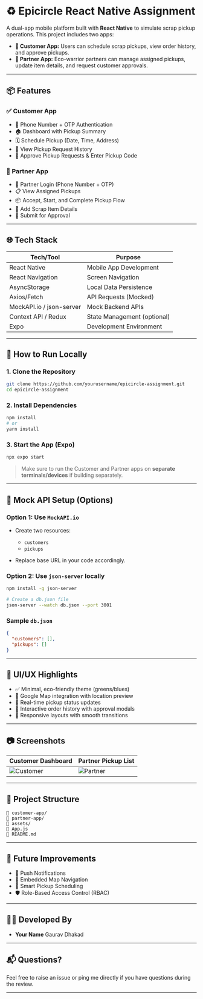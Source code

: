 
# ♻️ Epicircle React Native Assignment

A dual-app mobile platform built with **React Native** to simulate scrap pickup operations. This project includes two apps:

- **📱 Customer App:** Users can schedule scrap pickups, view order history, and approve pickups.
- **👷 Partner App:** Eco-warrior partners can manage assigned pickups, update item details, and request customer approvals.

---

## 📦 Features

### ✅ Customer App

- 🔐 Phone Number + OTP Authentication
- 🏠 Dashboard with Pickup Summary
- 🗓️ Schedule Pickup (Date, Time, Address)
- 📜 View Pickup Request History
- 🔑 Approve Pickup Requests & Enter Pickup Code

### 🔧 Partner App

- 🔐 Partner Login (Phone Number + OTP)
- 📋 View Assigned Pickups
- 📦 Accept, Start, and Complete Pickup Flow
- 📝 Add Scrap Item Details
- 📮 Submit for Approval

---

## 🌐 Tech Stack

| Tech/Tool        | Purpose                            |
|------------------|------------------------------------|
| React Native     | Mobile App Development             |
| React Navigation | Screen Navigation                  |
| AsyncStorage     | Local Data Persistence             |
| Axios/Fetch      | API Requests (Mocked)              |
| MockAPI.io / json-server | Mock Backend APIs         |
| Context API / Redux | State Management (optional)     |
| Expo             | Development Environment            |

---

## 🧪 How to Run Locally

### 1. Clone the Repository

```bash
git clone https://github.com/yourusername/epicircle-assignment.git
cd epicircle-assignment
````

### 2. Install Dependencies

```bash
npm install
# or
yarn install
```

### 3. Start the App (Expo)

```bash
npx expo start
```

> Make sure to run the Customer and Partner apps on **separate terminals/devices** if building separately.

---

## 🧪 Mock API Setup (Options)

### Option 1: Use `MockAPI.io`

* Create two resources:

  * `customers`
  * `pickups`
* Replace base URL in your code accordingly.

### Option 2: Use `json-server` locally

```bash
npm install -g json-server

# Create a db.json file
json-server --watch db.json --port 3001
```

### Sample `db.json`

```json
{
  "customers": [],
  "pickups": []
}
```

---

## 🎨 UI/UX Highlights

* ✅ Minimal, eco-friendly theme (greens/blues)
* 📍 Google Map integration with location preview
* 🚦 Real-time pickup status updates
* 🧾 Interactive order history with approval modals
* 📱 Responsive layouts with smooth transitions

---

## 📷 Screenshots

| Customer Dashboard                          | Partner Pickup List                     |
| ------------------------------------------- | --------------------------------------- |
| ![Customer](screens/customer_dashboard.png) | ![Partner](screens/partner_pickups.png) |

---

## 🚀 Project Structure

```
📁 customer-app/
📁 partner-app/
📁 assets/
📄 App.js
📄 README.md
```

---

## 📝 Future Improvements

* 🔔 Push Notifications
* 🧭 Embedded Map Navigation
* 🧠 Smart Pickup Scheduling
* 🛡️ Role-Based Access Control (RBAC)

---

## 👨‍💻 Developed By

* **Your Name**
 Gaurav Dhakad

---

## 📬 Questions?

Feel free to raise an issue or ping me directly if you have questions during the review.

---

